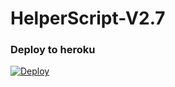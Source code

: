 # HelperScript-V2.7

### Deploy to heroku

[![Deploy](https://www.herokucdn.com/deploy/button.svg)](https://heroku.com/deploy)

